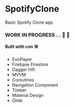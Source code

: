# SpotifyClone
Basic Spotify Clone app

### WORK IN PROGRESS ... 🚧 🚦

#### Built with con 🛠️

* ExoPlayer
* Firebase Firestore
* Dagger Hilt
* MVVM
* Coroutines
* Navigation Component
* Timber
* Material Design
* Glide

